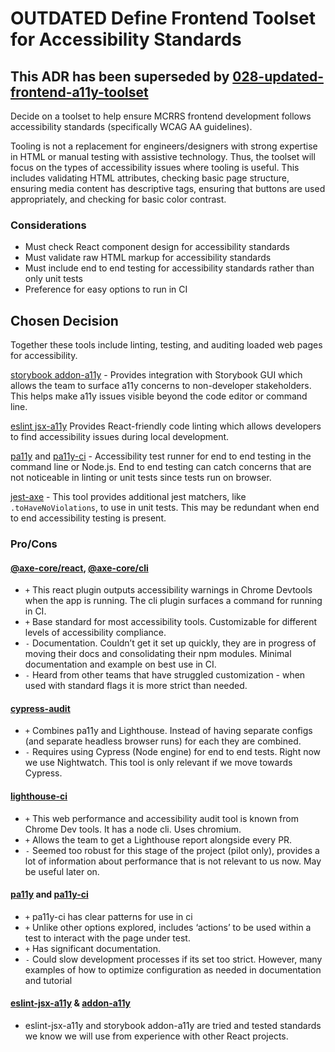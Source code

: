 # OUTDATED Define Frontend Toolset for Accessibility Standards

## This ADR has been superseded by [028-updated-frontend-a11y-toolset](028-updated-frontend-a11y-toolset.md)

Decide on a toolset to help ensure MCRRS frontend development follows accessibility standards (specifically WCAG AA guidelines).

Tooling is not a replacement for engineers/designers with strong expertise in HTML or manual testing with assistive technology. Thus, the toolset will focus on the types of accessibility issues where tooling is useful. This includes validating HTML attributes, checking basic page structure, ensuring media content has descriptive tags, ensuring that buttons are used appropriately, and checking for basic color contrast.

### Considerations

-   Must check React component design for accessibility standards
-   Must validate raw HTML markup for accessibility standards
-   Must include end to end testing for accessibility standards rather than only unit tests
-   Preference for easy options to run in CI

## Chosen Decision

Together these tools include linting, testing, and auditing loaded web pages for accessibility.

[storybook addon-a11y][storybook-addon-a11y] - Provides integration with Storybook GUI which allows the team to surface a11y concerns to non-developer stakeholders. This helps make a11y issues visible beyond the code editor or command line.

[eslint jsx-a11y][eslint-a11y] Provides React-friendly code linting which allows developers to find accessibility issues during local development.

[pa11y][pa11y] and [pa11y-ci][pa11y-ci] - Accessibility test runner for end to end testing in the command line or Node.js. End to end testing can catch concerns that are not noticeable in linting or unit tests since tests run on browser.

[jest-axe][jest-axe] - This tool provides additional jest matchers, like `.toHaveNoViolations`, to use in unit tests. This may be redundant when end to end accessibility testing is present.

### Pro/Cons

#### [@axe-core/react][axe-core-react], [@axe-core/cli][axe-core-cli]

-   `+` This react plugin outputs accessibility warnings in Chrome Devtools when the app is running. The cli plugin surfaces a command for running in CI.
-   `+` Base standard for most accessibility tools. Customizable for different levels of accessibility compliance.
-   `-` Documentation. Couldn’t get it set up quickly, they are in progress of moving their docs and consolidating their npm modules. Minimal documentation and example on best use in CI.
-   `-` Heard from other teams that have struggled customization - when used with standard flags it is more strict than needed.

#### [cypress-audit][cypress-audit]

-   `+` Combines pa11y and Lighthouse. Instead of having separate configs (and separate headless browser runs) for each they are combined.
-   `-` Requires using Cypress (Node engine) for end to end tests. Right now we use Nightwatch. This tool is only relevant if we move towards Cypress.

#### [lighthouse-ci][lighthouse-ci]

-   `+` This web performance and accessibility audit tool is known from Chrome Dev tools. It has a node cli. Uses chromium.
-   `+` Allows the team to get a Lighthouse report alongside every PR.
-   `-` Seemed too robust for this stage of the project (pilot only), provides a lot of information about performance that is not relevant to us now. May be useful later on.

#### [pa11y][pa11y] and [pa11y-ci][pa11y-ci]

-   `+` pa11y-ci has clear patterns for use in ci
-   `+` Unlike other options explored, includes ‘actions’ to be used within a test to interact with the page under test.
-   `+` Has significant documentation.
-   `-` Could slow development processes if its set too strict. However, many examples of how to optimize configuration as needed in documentation and tutorial

#### [eslint-jsx-a11y][eslint-a11y] & [addon-a11y][storybook-addon-a11y]

-   eslint-jsx-a11y and storybook addon-a11y are tried and tested standards we know we will use from experience with other React projects.

[storybook-addon-a11y]: https://storybook.js.org/addons/@storybook/addon-a11y
[eslint-a11y]: https://github.com/jsx-eslint/eslint-plugin-jsx-a11y
[pa11y]: https://github.com/pa11y/pa11y
[pa11y-ci]: https://github.com/pa11y/pa11y-ci
[jest-axe]: https://github.com/nickcolley/jest-axe
[axe-core-react]: https://www.npmjs.com/package/@axe-core/react
[axe-core-cli]: https://www.npmjs.com/package/@axe-core/cli
[cypress-audit]: https://github.com/mfrachet/cypress-audit
[lighthouse-ci]: https://github.com/GoogleChrome/lighthouse-ci
